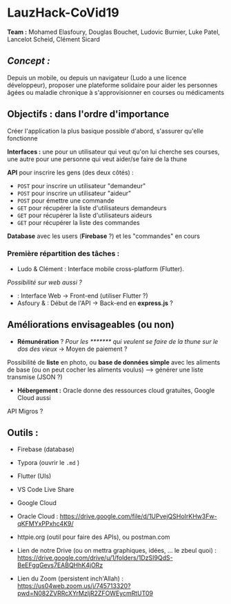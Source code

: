 # **LauzHack-CoVid19**

**Team :** Mohamed Elasfoury, Douglas Bouchet, Ludovic Burnier, Luke Patel, Lancelot Scheid, Clément Sicard

## **_Concept :_** 

Depuis un mobile, ou depuis un navigateur (Ludo a une licence développeur), proposer une plateforme solidaire pour aider les personnes âgées ou maladie chronique à s'approvisionner en courses ou médicaments 

## **Objectifs** : dans l'ordre d'importance

Créer l'application la plus basique possible d'abord, s'assurer qu'elle fonctionne

**Interfaces :** une pour un utilisateur qui veut qu'on lui cherche ses courses, une autre pour une personne qui veut aider/se faire de la thune

**API** pour inscrire les gens (des deux côtés) :

* `POST` pour inscrire un utilisateur "demandeur"
* `POST` pour inscrire un utilisateur "aideur"
* `POST` pour émettre une commande
* `GET` pour récupérer la liste d'utilisateurs demandeurs
* `GET` pour récupérer la liste d'utilisateurs aideurs
* `GET` pour récupérer la liste des commandes

**Database** avec les users (**Firebase** ?) et les "commandes" en cours

### **Première répartition des tâches :**

* Ludo & Clément : Interface mobile cross-platform (Flutter).

_Possibilité sur web aussi ?_

*  : Interface Web -> Front-end (utiliser Flutter ?)
* Asfoury &  : Début de l'API -> Back-end en **express.js** ? 

## Améliorations envisageables (ou non)

* **Rémunération** ? _Pour les ******* qui veulent se faire de la thune sur le dos des vieux_ -> Moyen de paiement ?

Possibilité de **liste** en photo, ou **base de données simple** avec les aliments de base (ou on peut cocher les aliments voulus) 
--> générer une liste transmise (JSON ?)

* **Hébergement :** Oracle donne des ressources cloud gratuites, Google Cloud aussi

API Migros ?

## Outils :

* Firebase (database)
* Typora (ouvrir le `.md` )
* Flutter (UIs)
* VS Code Live Share
* Google Cloud
* Oracle Cloud : https://drive.google.com/file/d/1UPvejQSHoIrKHw3Fw-qKFMYxPPxhc4K9/
* httpie.org (outil pour faire des APIs), ou postman.com

* Lien de notre Drive (ou on mettra graphiques, idées, ... le zbeul quoi) : https://drive.google.com/drive/u/1/folders/1DzSI9QdS-BeEFgqGevs7EABQHhK4jORz

* Lien du Zoom (persistent inch'Allah) : https://us04web.zoom.us/j/745713320?pwd=N082ZVRRcXYrMzljR2ZFOWEycmRtUT09

